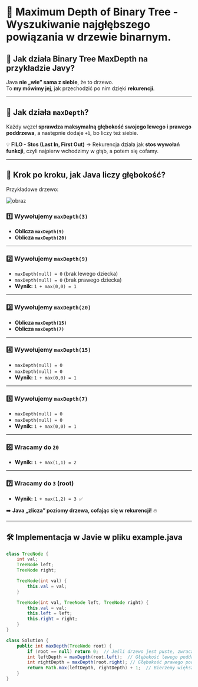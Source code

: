 # 🌳 Maximum Depth of Binary Tree - Wyszukiwanie najgłębszego powiązania w drzewie binarnym.

## 🔹 Jak działa Binary Tree MaxDepth na przykładzie Javy?

Java **nie „wie” sama z siebie**, że to drzewo.  
To **my mówimy jej**, jak przechodzić po nim dzięki **rekurencji**.

---

## 📌 **Jak działa `maxDepth`?**
Każdy węzeł **sprawdza maksymalną głębokość swojego lewego i prawego poddrzewa**, a następnie dodaje `+1`, bo liczy też siebie.

💡 **FILO - Stos (Last In, First Out)** → Rekurencja działa jak **stos wywołań funkcji**, czyli najpierw wchodzimy w głąb, a potem się cofamy.

---

## 🔄 **Krok po kroku, jak Java liczy głębokość?**


Przykładowe drzewo:  

![obraz](https://github.com/user-attachments/assets/90a6657e-1ad7-4ef6-ba79-75f1b8bfd87a)


  
### **1️⃣ Wywołujemy `maxDepth(3)`**
- **Oblicza `maxDepth(9)`**
- **Oblicza `maxDepth(20)`**

---

### **2️⃣ Wywołujemy `maxDepth(9)`**
- `maxDepth(null) = 0` (brak lewego dziecka)
- `maxDepth(null) = 0` (brak prawego dziecka)
- **Wynik:** `1 + max(0,0) = 1`

---

### **3️⃣ Wywołujemy `maxDepth(20)`**
- **Oblicza `maxDepth(15)`**
- **Oblicza `maxDepth(7)`**

---

### **4️⃣ Wywołujemy `maxDepth(15)`**
- `maxDepth(null) = 0`
- `maxDepth(null) = 0`
- **Wynik:** `1 + max(0,0) = 1`

---

### **5️⃣ Wywołujemy `maxDepth(7)`**
- `maxDepth(null) = 0`
- `maxDepth(null) = 0`
- **Wynik:** `1 + max(0,0) = 1`

---

### **6️⃣ Wracamy do `20`**
- **Wynik:** `1 + max(1,1) = 2`

---

### **7️⃣ Wracamy do `3` (root)**
- **Wynik:** `1 + max(1,2) = 3 ✅`

➡️ **Java „zlicza” poziomy drzewa, cofając się w rekurencji!** 🔥  

---

## 🛠 **Implementacja w Javie w pliku example.java**
```java
class TreeNode {
    int val;
    TreeNode left;
    TreeNode right;

    TreeNode(int val) {
        this.val = val;
    }

    TreeNode(int val, TreeNode left, TreeNode right) {
        this.val = val;
        this.left = left;
        this.right = right;
    }
}

class Solution {
    public int maxDepth(TreeNode root) {
        if (root == null) return 0;  // Jeśli drzewo jest puste, zwracamy 0
        int leftDepth = maxDepth(root.left);  // Głębokość lewego poddrzewa
        int rightDepth = maxDepth(root.right); // Głębokość prawego poddrzewa
        return Math.max(leftDepth, rightDepth) + 1;  // Bierzemy większą i dodajemy bieżący węzeł
    }
}
